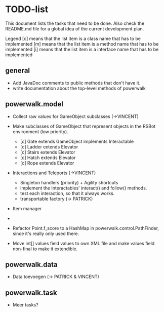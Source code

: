 TODO-list
=========

This document lists the tasks that need to be done.
Also check the README.md file for a global idea of the current development plan.

Legend
[c] means that the list item is a class name that has to be implemented
[m] means that the list item is a method name that has to be implemented
[i] means that the list item is a interface name that has to be implemented

general
-------
- Add JavaDoc comments to public methods that don't have it.
- write documentation about the top-level methods of powerwalk

powerwalk.model
---------------
- Collect raw values for GameObject subclasses (->VINCENT)

- Make subclasses of GameObject that represent objects in the RSBot environment (low priority).
    - [c] Gate extends GameObject implements Interactable
    - [c] Ladder extends Elevator
    - [c] Stairs extends Elevator
    - [c] Hatch extends Elevator
    - [c] Rope extends Elevator

- Interactions and Teleports (->VINCENT)
    - Singleton handlers (priority) + Agility shortcuts
    - implement the Interactables' interact() and follow() methods.
    - test each interaction, so that it always works.
    - transportable factory (-> PATRICK)

- Item manager

- 

- Refactor Point.f_score to a HashMap in powerwalk.control.PathFinder, since 
  it's really only used there.

- Move int[] values field values to own XML file and make values field non-final to 
  make it extendible.

powerwalk.data
--------------
- Data toevoegen (-> PATRICK & VINCENT)

powerwalk.task
--------------
- Meer tasks?


